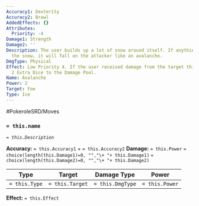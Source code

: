 ```yaml
---
Accuracy1: Dexterity
Accuracy2: Brawl
AddedEffects: {}
Attributes:
  Priority: -4
Damage1: Strength
Damage2: ''
Description: The user builds up a lot of snow around itself. If anything disturbs
  the snow, it will fall on the attacker like an avalanche.
DmgType: Physical
Effect: Low Priority 4. If the user received damage from the target this Round, Add
  2 Extra Dice to the Damage Pool.
Name: Avalanche
Power: 2
Target: Foe
Type: Ice
---
```


#PokeroleSRD/Moves

### `= this.name` 
*`= this.Description`*

**Accuracy:** `= this.Accuracy1` + `= this.Accuracy2`
**Damage:** `= this.Power` `= choice(length(this.Damage1)=0, "","\+ "+ this.Damage1)` `= choice(length(this.Damage2)=0, "","\+ "+ this.Damage2)`

| Type          | Target          | Damage Type          | Power          |
| ------------- | --------------- | ---------------- | -------------- |
| `= this.Type` | `= this.Target` | `= this.DmgType` | `= this.Power` | 

**Effect:** `= this.Effect`